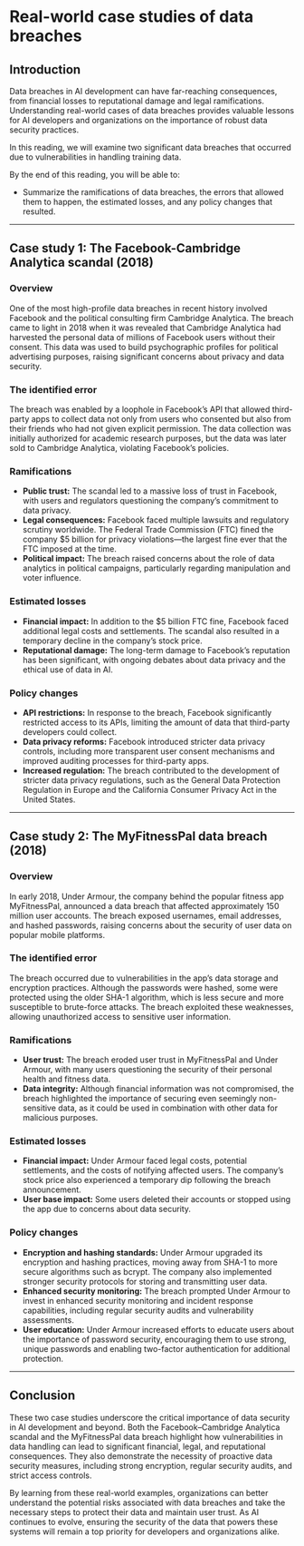 # Real-world case studies of data breaches

## Introduction

Data breaches in AI development can have far-reaching consequences, from financial losses to reputational damage and legal ramifications. Understanding real-world cases of data breaches provides valuable lessons for AI developers and organizations on the importance of robust data security practices.

In this reading, we will examine two significant data breaches that occurred due to vulnerabilities in handling training data.

By the end of this reading, you will be able to:

- Summarize the ramifications of data breaches, the errors that allowed them to happen, the estimated losses, and any policy changes that resulted.

---

## Case study 1: The Facebook-Cambridge Analytica scandal (2018)

### Overview

One of the most high-profile data breaches in recent history involved Facebook and the political consulting firm Cambridge Analytica. The breach came to light in 2018 when it was revealed that Cambridge Analytica had harvested the personal data of millions of Facebook users without their consent. This data was used to build psychographic profiles for political advertising purposes, raising significant concerns about privacy and data security.

### The identified error

The breach was enabled by a loophole in Facebook’s API that allowed third-party apps to collect data not only from users who consented but also from their friends who had not given explicit permission. The data collection was initially authorized for academic research purposes, but the data was later sold to Cambridge Analytica, violating Facebook’s policies.

### Ramifications

- **Public trust:** The scandal led to a massive loss of trust in Facebook, with users and regulators questioning the company’s commitment to data privacy.
- **Legal consequences:** Facebook faced multiple lawsuits and regulatory scrutiny worldwide. The Federal Trade Commission (FTC) fined the company $5 billion for privacy violations—the largest fine ever that the FTC imposed at the time.
- **Political impact:** The breach raised concerns about the role of data analytics in political campaigns, particularly regarding manipulation and voter influence.

### Estimated losses

- **Financial impact:** In addition to the $5 billion FTC fine, Facebook faced additional legal costs and settlements. The scandal also resulted in a temporary decline in the company’s stock price.
- **Reputational damage:** The long-term damage to Facebook’s reputation has been significant, with ongoing debates about data privacy and the ethical use of data in AI.

### Policy changes

- **API restrictions:** In response to the breach, Facebook significantly restricted access to its APIs, limiting the amount of data that third-party developers could collect.
- **Data privacy reforms:** Facebook introduced stricter data privacy controls, including more transparent user consent mechanisms and improved auditing processes for third-party apps.
- **Increased regulation:** The breach contributed to the development of stricter data privacy regulations, such as the General Data Protection Regulation in Europe and the California Consumer Privacy Act in the United States.

---

## Case study 2: The MyFitnessPal data breach (2018)

### Overview

In early 2018, Under Armour, the company behind the popular fitness app MyFitnessPal, announced a data breach that affected approximately 150 million user accounts. The breach exposed usernames, email addresses, and hashed passwords, raising concerns about the security of user data on popular mobile platforms.

### The identified error

The breach occurred due to vulnerabilities in the app’s data storage and encryption practices. Although the passwords were hashed, some were protected using the older SHA-1 algorithm, which is less secure and more susceptible to brute-force attacks. The breach exploited these weaknesses, allowing unauthorized access to sensitive user information.

### Ramifications

- **User trust:** The breach eroded user trust in MyFitnessPal and Under Armour, with many users questioning the security of their personal health and fitness data.
- **Data integrity:** Although financial information was not compromised, the breach highlighted the importance of securing even seemingly non-sensitive data, as it could be used in combination with other data for malicious purposes.

### Estimated losses

- **Financial impact:** Under Armour faced legal costs, potential settlements, and the costs of notifying affected users. The company’s stock price also experienced a temporary dip following the breach announcement.
- **User base impact:** Some users deleted their accounts or stopped using the app due to concerns about data security.

### Policy changes

- **Encryption and hashing standards:** Under Armour upgraded its encryption and hashing practices, moving away from SHA-1 to more secure algorithms such as bcrypt. The company also implemented stronger security protocols for storing and transmitting user data.
- **Enhanced security monitoring:** The breach prompted Under Armour to invest in enhanced security monitoring and incident response capabilities, including regular security audits and vulnerability assessments.
- **User education:** Under Armour increased efforts to educate users about the importance of password security, encouraging them to use strong, unique passwords and enabling two-factor authentication for additional protection.

---

## Conclusion

These two case studies underscore the critical importance of data security in AI development and beyond. Both the Facebook–Cambridge Analytica scandal and the MyFitnessPal data breach highlight how vulnerabilities in data handling can lead to significant financial, legal, and reputational consequences. They also demonstrate the necessity of proactive data security measures, including strong encryption, regular security audits, and strict access controls.

By learning from these real-world examples, organizations can better understand the potential risks associated with data breaches and take the necessary steps to protect their data and maintain user trust. As AI continues to evolve, ensuring the security of the data that powers these systems will remain a top priority for developers and organizations alike.